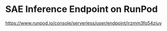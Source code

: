 # SAE Inference Endpoint on RunPod

https://www.runpod.io/console/serverless/user/endpoint/jrzmm3fq54zjuy
